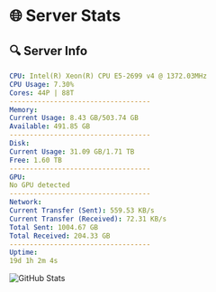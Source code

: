 # 🌐 Server Stats
## 🔍 Server Info
```yaml
CPU: Intel(R) Xeon(R) CPU E5-2699 v4 @ 1372.03MHz
CPU Usage: 7.30%
Cores: 44P | 88T
-----------------------------------
Memory:
Current Usage: 8.43 GB/503.74 GB
Available: 491.85 GB
-----------------------------------
Disk:
Current Usage: 31.09 GB/1.71 TB
Free: 1.60 TB
-----------------------------------
GPU:
No GPU detected
-----------------------------------
Network:
Current Transfer (Sent): 559.53 KB/s
Current Transfer (Received): 72.31 KB/s
Total Sent: 1004.67 GB
Total Received: 204.33 GB
-----------------------------------
Uptime:
19d 1h 2m 4s
```
![GitHub Stats](https://img.shields.io/badge/Updated-2025-05-08_18:10:52-blue)